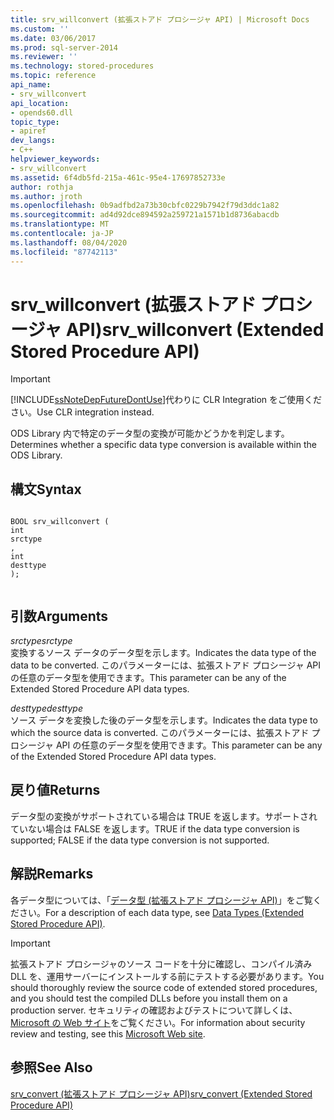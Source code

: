 ```yaml
---
title: srv_willconvert (拡張ストアド プロシージャ API) | Microsoft Docs
ms.custom: ''
ms.date: 03/06/2017
ms.prod: sql-server-2014
ms.reviewer: ''
ms.technology: stored-procedures
ms.topic: reference
api_name:
- srv_willconvert
api_location:
- opends60.dll
topic_type:
- apiref
dev_langs:
- C++
helpviewer_keywords:
- srv_willconvert
ms.assetid: 6f4db5fd-215a-461c-95e4-17697852733e
author: rothja
ms.author: jroth
ms.openlocfilehash: 0b9adfbd2a73b30cbfc0229b7942f79d3ddc1a82
ms.sourcegitcommit: ad4d92dce894592a259721a1571b1d8736abacdb
ms.translationtype: MT
ms.contentlocale: ja-JP
ms.lasthandoff: 08/04/2020
ms.locfileid: "87742113"
---
```

# <a name="srv_willconvert-extended-stored-procedure-api"></a><span data-ttu-id="bd221-102">srv_willconvert (拡張ストアド プロシージャ API)</span><span class="sxs-lookup"><span data-stu-id="bd221-102">srv_willconvert (Extended Stored Procedure API)</span></span>
    
> [!IMPORTANT]  
>  [!INCLUDE[ssNoteDepFutureDontUse](../../includes/ssnotedepfuturedontuse-md.md)]<span data-ttu-id="bd221-103">代わりに CLR Integration をご使用ください。</span><span class="sxs-lookup"><span data-stu-id="bd221-103">Use CLR integration instead.</span></span>  
  
 <span data-ttu-id="bd221-104">ODS Library 内で特定のデータ型の変換が可能かどうかを判定します。</span><span class="sxs-lookup"><span data-stu-id="bd221-104">Determines whether a specific data type conversion is available within the ODS Library.</span></span>  
  
## <a name="syntax"></a><span data-ttu-id="bd221-105">構文</span><span class="sxs-lookup"><span data-stu-id="bd221-105">Syntax</span></span>  
  
```  
  
BOOL srv_willconvert (  
int  
srctype  
,  
int  
desttype   
);  
  
```  
  
## <a name="arguments"></a><span data-ttu-id="bd221-106">引数</span><span class="sxs-lookup"><span data-stu-id="bd221-106">Arguments</span></span>  
 <span data-ttu-id="bd221-107">*srctype*</span><span class="sxs-lookup"><span data-stu-id="bd221-107">*srctype*</span></span>  
 <span data-ttu-id="bd221-108">変換するソース データのデータ型を示します。</span><span class="sxs-lookup"><span data-stu-id="bd221-108">Indicates the data type of the data to be converted.</span></span> <span data-ttu-id="bd221-109">このパラメーターには、拡張ストアド プロシージャ API の任意のデータ型を使用できます。</span><span class="sxs-lookup"><span data-stu-id="bd221-109">This parameter can be any of the Extended Stored Procedure API data types.</span></span>  
  
 <span data-ttu-id="bd221-110">*desttype*</span><span class="sxs-lookup"><span data-stu-id="bd221-110">*desttype*</span></span>  
 <span data-ttu-id="bd221-111">ソース データを変換した後のデータ型を示します。</span><span class="sxs-lookup"><span data-stu-id="bd221-111">Indicates the data type to which the source data is converted.</span></span> <span data-ttu-id="bd221-112">このパラメーターには、拡張ストアド プロシージャ API の任意のデータ型を使用できます。</span><span class="sxs-lookup"><span data-stu-id="bd221-112">This parameter can be any of the Extended Stored Procedure API data types.</span></span>  
  
## <a name="returns"></a><span data-ttu-id="bd221-113">戻り値</span><span class="sxs-lookup"><span data-stu-id="bd221-113">Returns</span></span>  
 <span data-ttu-id="bd221-114">データ型の変換がサポートされている場合は TRUE を返します。サポートされていない場合は FALSE を返します。</span><span class="sxs-lookup"><span data-stu-id="bd221-114">TRUE if the data type conversion is supported; FALSE if the data type conversion is not supported.</span></span>  
  
## <a name="remarks"></a><span data-ttu-id="bd221-115">解説</span><span class="sxs-lookup"><span data-stu-id="bd221-115">Remarks</span></span>  
 <span data-ttu-id="bd221-116">各データ型については、「[データ型 &#40;拡張ストアド プロシージャ API&#41;](data-types-extended-stored-procedure-api.md)」をご覧ください。</span><span class="sxs-lookup"><span data-stu-id="bd221-116">For a description of each data type, see [Data Types &#40;Extended Stored Procedure API&#41;](data-types-extended-stored-procedure-api.md).</span></span>  
  
> [!IMPORTANT]  
>  <span data-ttu-id="bd221-117">拡張ストアド プロシージャのソース コードを十分に確認し、コンパイル済み DLL を、運用サーバーにインストールする前にテストする必要があります。</span><span class="sxs-lookup"><span data-stu-id="bd221-117">You should thoroughly review the source code of extended stored procedures, and you should test the compiled DLLs before you install them on a production server.</span></span> <span data-ttu-id="bd221-118">セキュリティの確認およびテストについて詳しくは、[Microsoft の Web サイト](https://go.microsoft.com/fwlink/?LinkID=54761&amp;clcid=0x409https://msdn.microsoft.com/security/)をご覧ください。</span><span class="sxs-lookup"><span data-stu-id="bd221-118">For information about security review and testing, see this [Microsoft Web site](https://go.microsoft.com/fwlink/?LinkID=54761&amp;clcid=0x409https://msdn.microsoft.com/security/).</span></span>  
  
## <a name="see-also"></a><span data-ttu-id="bd221-119">参照</span><span class="sxs-lookup"><span data-stu-id="bd221-119">See Also</span></span>  
 [<span data-ttu-id="bd221-120">srv_convert &#40;拡張ストアド プロシージャ API&#41;</span><span class="sxs-lookup"><span data-stu-id="bd221-120">srv_convert &#40;Extended Stored Procedure API&#41;</span></span>](srv-convert-extended-stored-procedure-api.md)  
  
  
